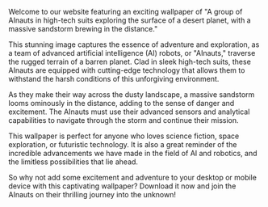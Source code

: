 <!--
Write me content for website with wallpaper "A group of AInauts in high-tech suits exploring the surface of a desert planet, with a massive sandstorm brewing in the distance."
-->

<!--font:Poppins-->

Welcome to our website featuring an exciting wallpaper of "A group of AInauts in high-tech suits exploring the surface of a desert planet, with a massive sandstorm brewing in the distance." 

This stunning image captures the essence of adventure and exploration, as a team of advanced artificial intelligence (AI) robots, or "AInauts," traverse the rugged terrain of a barren planet. Clad in sleek high-tech suits, these AInauts are equipped with cutting-edge technology that allows them to withstand the harsh conditions of this unforgiving environment.

As they make their way across the dusty landscape, a massive sandstorm looms ominously in the distance, adding to the sense of danger and excitement. The AInauts must use their advanced sensors and analytical capabilities to navigate through the storm and continue their mission.

This wallpaper is perfect for anyone who loves science fiction, space exploration, or futuristic technology. It is also a great reminder of the incredible advancements we have made in the field of AI and robotics, and the limitless possibilities that lie ahead.

So why not add some excitement and adventure to your desktop or mobile device with this captivating wallpaper? Download it now and join the AInauts on their thrilling journey into the unknown!
